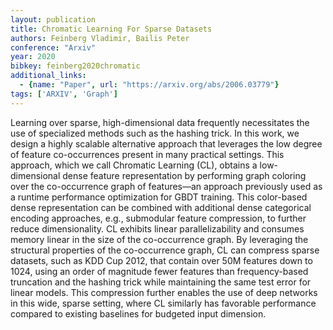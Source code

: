 ```yaml
---
layout: publication
title: Chromatic Learning For Sparse Datasets
authors: Feinberg Vladimir, Bailis Peter
conference: "Arxiv"
year: 2020
bibkey: feinberg2020chromatic
additional_links:
  - {name: "Paper", url: "https://arxiv.org/abs/2006.03779"}
tags: ['ARXIV', 'Graph']
---
```

<p>Learning over sparse, high-dimensional data frequently necessitates
the use of specialized methods such as the hashing trick. In this work,
we design a highly scalable alternative approach that leverages the low
degree of feature co-occurrences present in many practical settings.
This approach, which we call Chromatic Learning (CL), obtains a
low-dimensional dense feature representation by performing graph
coloring over the co-occurrence graph of features—an approach previously
used as a runtime performance optimization for GBDT training. This
color-based dense representation can be combined with additional dense
categorical encoding approaches, e.g., submodular feature compression,
to further reduce dimensionality. CL exhibits linear parallelizability
and consumes memory linear in the size of the co-occurrence graph. By
leveraging the structural properties of the co-occurrence graph, CL can
compress sparse datasets, such as KDD Cup 2012, that contain over 50M
features down to 1024, using an order of magnitude fewer features than
frequency-based truncation and the hashing trick while maintaining the
same test error for linear models. This compression further enables the
use of deep networks in this wide, sparse setting, where CL similarly
has favorable performance compared to existing baselines for budgeted
input dimension.</p>
